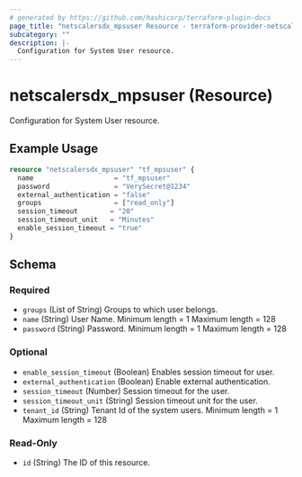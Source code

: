 ```yaml
---
# generated by https://github.com/hashicorp/terraform-plugin-docs
page_title: "netscalersdx_mpsuser Resource - terraform-provider-netscalersdx"
subcategory: ""
description: |-
  Configuration for System User resource.
---
```


# netscalersdx_mpsuser (Resource)

Configuration for System User resource.

## Example Usage

```terraform
resource "netscalersdx_mpsuser" "tf_mpsuser" {
  name                    = "tf_mpsuser"
  password                = "VerySecret@1234"
  external_authentication = "false"
  groups                  = ["read_only"]
  session_timeout        = "20"
  session_timeout_unit   = "Minutes"
  enable_session_timeout = "true"
}
```

<!-- schema generated by tfplugindocs -->
## Schema

### Required

- `groups` (List of String) Groups to which user belongs.
- `name` (String) User Name. Minimum length =  1 Maximum length =  128
- `password` (String) Password. Minimum length =  1 Maximum length =  128

### Optional

- `enable_session_timeout` (Boolean) Enables session timeout for user.
- `external_authentication` (Boolean) Enable external authentication.
- `session_timeout` (Number) Session timeout for the user.
- `session_timeout_unit` (String) Session timeout unit for the user.
- `tenant_id` (String) Tenant Id of the system users. Minimum length =  1 Maximum length =  128

### Read-Only

- `id` (String) The ID of this resource.
